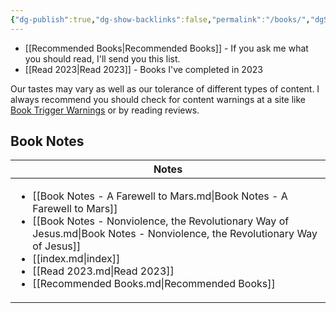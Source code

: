 ```yaml
---
{"dg-publish":true,"dg-show-backlinks":false,"permalink":"/books/","dgShowBacklinks":false,"dgPassFrontmatter":true}
---
```



* [[Recommended Books\|Recommended Books]] - If you ask me what you should read, I'll send you this list.
* [[Read 2023\|Read 2023]] - Books I've completed in 2023

Our tastes may vary as well as our tolerance of different types of content. I always recommend you should check for content warnings at a site like [Book Trigger Warnings](https://www.booktriggerwarnings.com/Welcome) or by reading reviews.

## Book Notes

| Notes                                                                                                                                                                                                                                                                                                                                                |
| ---------------------------------------------------------------------------------------------------------------------------------------------------------------------------------------------------------------------------------------------------------------------------------------------------------------------------------------------------- |
| <ul><li>[[Book Notes - A Farewell to Mars.md\\|Book Notes - A Farewell to Mars]]</li><li>[[Book Notes - Nonviolence, the Revolutionary Way of Jesus.md\\|Book Notes - Nonviolence, the Revolutionary Way of Jesus]]</li><li>[[index.md\\|index]]</li><li>[[Read 2023.md\\|Read 2023]]</li><li>[[Recommended Books.md\\|Recommended Books]]</li></ul> |
